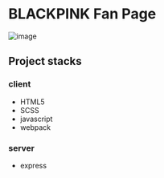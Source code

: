 # BLACKPINK Fan Page
![image](https://user-images.githubusercontent.com/29835255/111126054-9d537800-85b5-11eb-97fd-f902e7fa467b.png)

## Project stacks

### client
- HTML5
- SCSS
- javascript
- webpack

### server
- express
